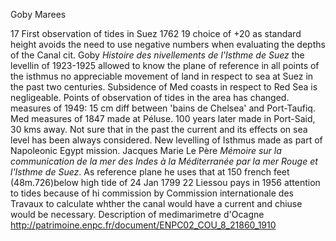 Goby Marees

17 First observation of tides in Suez 1762
19 choice of +20 as standard height avoids the need to use negative numbers when evaluating the depths of the Canal
cit. Goby _Histoire des nivellements de l'Isthme de Suez_
the levellin of 1923-1925 allowed to know the plane of reference in all points of the isthmus
no appreciable movement of land in respect to sea at Suez in the past two centuries. Subsidence of Med coasts in respect to Red Sea is negligeable.
Points of observation of tides in the area has changed.
measures of 1949: 15 cm diff between 'bains de Chelsea' and Port-Taufiq.
Med measures of 1847 made at Péluse. 100 years later made in Port-Said, 30 kms away. Not sure that in the past the current and its effects on sea level has been always considered.
New levelling of Isthmus made as part of Napoleonic Egypt mission.
Jacques Marie Le Père _Mémoire sur la communication de la mer des Indes à la Méditerranée par la mer Rouge et l'Isthme de Suez_. As reference plane he uses that at 150 french feet (48m.726)below high tide of 24 Jan 1799
22 Liessou pays in 1956 attention to tides because of hi commission by Commission internationale des Travaux to calculate whther the canal would have a current and chiuse would be necessary.
Description of medimarimetre d'Ocagne http://patrimoine.enpc.fr/document/ENPC02_COU_8_21860_1910
